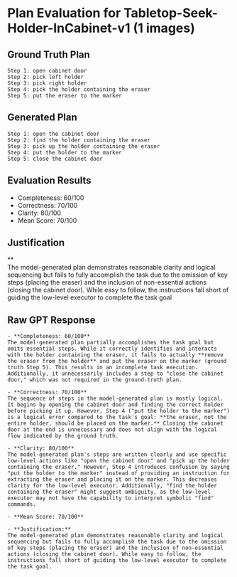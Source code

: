 # Plan Evaluation for Tabletop-Seek-Holder-InCabinet-v1 (1 images)

## Ground Truth Plan
```
Step 1: open cabinet door
Step 2: pick left holder
Step 3: pick right holder
Step 4: pick the holder containing the eraser
Step 5: put the eraser to the marker
```

## Generated Plan
```
Step 1: open the cabinet door
Step 2: find the holder containing the eraser
Step 3: pick up the holder containing the eraser
Step 4: put the holder to the marker
Step 5: close the cabinet door
```

## Evaluation Results
- Completeness: 60/100
- Correctness: 70/100
- Clarity: 80/100
- Mean Score: 70/100

## Justification
**  
The model-generated plan demonstrates reasonable clarity and logical sequencing but fails to fully accomplish the task due to the omission of key steps (placing the eraser) and the inclusion of non-essential actions (closing the cabinet door). While easy to follow, the instructions fall short of guiding the low-level executor to complete the task goal

## Raw GPT Response
```
- **Completeness: 60/100**  
The model-generated plan partially accomplishes the task goal but omits essential steps. While it correctly identifies and interacts with the holder containing the eraser, it fails to actually **remove the eraser from the holder** and put the eraser on the marker (ground truth Step 5). This results in an incomplete task execution. Additionally, it unnecessarily includes a step to "close the cabinet door," which was not required in the ground-truth plan.

- **Correctness: 70/100**  
The sequence of steps in the model-generated plan is mostly logical. It begins by opening the cabinet door and finding the correct holder before picking it up. However, Step 4 ("put the holder to the marker") is a logical error compared to the task's goal: **the eraser, not the entire holder, should be placed on the marker.** Closing the cabinet door at the end is unnecessary and does not align with the logical flow indicated by the ground truth.

- **Clarity: 80/100**  
The model-generated plan's steps are written clearly and use specific low-level actions like "open the cabinet door" and "pick up the holder containing the eraser." However, Step 4 introduces confusion by saying "put the holder to the marker" instead of providing an instruction for extracting the eraser and placing it on the marker. This decreases clarity for the low-level executor. Additionally, "find the holder containing the eraser" might suggest ambiguity, as the low-level executor may not have the capability to interpret symbolic "find" commands.

- **Mean Score: 70/100**  

- **Justification:**  
The model-generated plan demonstrates reasonable clarity and logical sequencing but fails to fully accomplish the task due to the omission of key steps (placing the eraser) and the inclusion of non-essential actions (closing the cabinet door). While easy to follow, the instructions fall short of guiding the low-level executor to complete the task goal.
```
